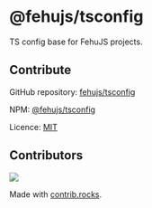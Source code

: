 # @fehujs/tsconfig

TS config base for FehuJS projects.

## Contribute

GitHub repository: [fehujs/tsconfig](https://github.com/fehujs/tsconfig)

NPM: [@fehujs/tsconfig](https://www.npmjs.com/package/@fehujs/tsconfig)

Licence: [MIT](https://github.com/fehujs/tsconfig/blob/main/LICENSE)


## Contributors

<a href="https://github.com/fehujs/tsconfig/graphs/contributors">
  <img src="https://contrib.rocks/image?repo=fehujs/tsconfig" />
</a>

Made with [contrib.rocks](https://contrib.rocks).


